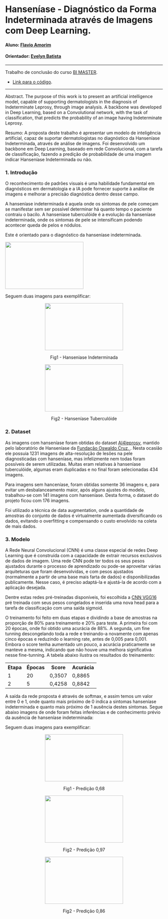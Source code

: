 # Hanseníase - Diagnóstico da Forma Indeterminada através de Imagens com Deep Learning.


#### Aluno: [Flavio Amorim](https://github.com/flamorim)
#### Orientador: [Evelyn Batista](https://github.com/https://github.com/evysb)

---

Trabalho de conclusão do curso [BI MASTER](https://ica.puc-rio.ai/bi-master).

- [Link para o código](https://github.com/flamorim/Leprosybyimage).

---



Abstract. The purpose of this work is to present an artificial intelligence model, capable of supporting dermatologists in the diagnosis of Indeterminate Leprosy, through image analysis. A backbone was developed in Deep Learning, based on a Convolutional network, with the task of classification, that predicts the probability of an image having Indeterminate Leprosy.


Resumo: A proposta deste trabalho é apresentar um modelo de inteligência artificial, capaz de suportar dermatologistas no diagnóstico da Hanseníase Indeterminada, através de análise de imagens. Foi desenvolvido um backbone em Deep Learning, baseado em rede Convolucional, com a tarefa de classificação, fazendo a predição de probabilidade de uma imagem indicar Hanseníase Indeterminada ou não. 

### 1. Introdução

O reconhecimento de padrões visuais é uma habilidade fundamental em diagnósticos em dermatologia e a IA pode fornecer suporte à análise de imagens e melhorar a precisão diagnóstica dentro desse campo.

A hanseníase indeterminada é aquela onde os sintomas de pele começam se manifestar sem ser possível determinar há quanto tempo o paciente contraiu o bacilo. A hanseníase tuberculóide é a evolução da hanseníase indeterminada, onde os sintomas de pele se intensificam podendo acontecer queda de pelos e nódulos.

Este é orientado para o diagnóstico da hanseníase indeterminada.

<img src="auxiliary/fig01-not.jpg" width="250" height="150">

Seguem duas imagens para exemplificar:
<p align="center">
<img src="auxiliary/fig01-ind.jpg" width="250" height="150">
</p>
<p align="center">
Fig1 - Hanseniase Indeterminada
</p>
<p align="center">
<img src="auxiliary/fig01-tub.jpg" width="250" height="150">
</p>
<p align="center">
Fig2 - Hanseníase Tuberculóide
</p>

### 2. Dataset

As imagens com hanseníase foram obtidas do dataset [AI4leprosy](https://arcadados.fiocruz.br/dataset.xhtml?persistentId=doi:10.35078/1PSIEL), mantido pelo laboratório de Hanseníase da [Fundação Oswaldo Cruz, ](https://dadosdepesquisa.fiocruz.br/dataverse/hanseniase). Nesta ocasião ele possuia 1231 imagens de alta-resolução de lesões na pele diagnosticadas com hanseníase, mas infelizmente nem todas foram possíveis de serem utilizadas. Muitas eram relativas à hanseníase tuberculóide, algumas eram duplicadas e no final foram selecionadas 434 imagens.

Para imagens sem hanceníase, foram obtidas somente 36 imagens e, para evitar um desbalanceamento maior, após alguns ajustes do modelo, trabalhou-se com 141 imagens com hanseníase. Desta forma, o dataset do projeto ficou com 176 imagens.

Foi utilizado a técnica de data augmentation, onde a quantidade de amostras do conjunto de dados é virtualmente aumentada diversificando os dados, evitando o overfitting e compensando o custo envolvido na coleta de mais dados.

### 3. Modelo

A Rede Neural Convolucional (CNN) é uma classe especial de redes Deep Learning que é construída com a capacidade de extrair recursos exclusivos de dados de imagem.
Uma rede CNN pode ter todos os seus pesos  ajustados durante o processo de aprendizado ou pode-se aproveitar várias arquiteturas que foram desenvolvidas, e com pesos ajustados (normalmente a partir de uma base mais farta de dados) e disponibilizadas publicamente. Nesse caso, é preciso adaptá-la e ajustá-la de acordo com a aplicação desejada.

Dentre estas redes pré-treinadas disponíveis, foi escolhida a [CNN VGG16](https://storage.googleapis.com/tensorflow/keras-applications/vgg16/vgg16_weights_tf_dim_ordering_tf_kernels_notop.h5) pré treinada com seus pesos congelados e inserida uma nova head para a tarefa de classificação com uma saída sigmoid.

O treinamento foi feito em duas etapas e dividindo a base de amostras na proporção de 80% para treinamento e 20% para teste. A primeira foi com 20 épocas, onde foi obtido uma acurácia de 88%.  A segunda, um fine tunning descongelando toda a rede e treinando-a novamente com apenas cinco épocas e reduzindo  o learning rate, antes de 0,005 para 0,001. Embora o score tenha aumentado um pouco, a acurácia praticamente  se manteve a mesma, indicando que não houve uma melhora significativa nesse fine-tunning. A tabela abaixo ilustra os resultados do treinamento:
<table>
  <tr>
    <th>Etapa</th>
    <th>Épocas</th>
    <th>Score</th>
    <th>Acurácia</th>
  </tr>
  <tr>
    <td>1</td>
    <td>20</td>
    <td>0,3507</td>
    <td>0,8865</td> 
  </tr>
  <tr>
    <td>2</td>
    <td>5</td>
    <td>0,4258</td>
    <td>0,8842</td> 
  </tr>
 
</table>


A saída da rede proposta é através de softmax, e assim temos um valor entre 0 e 1, onde quanto mais próximo de 0 indica a sintomas hanseníase indeterminada e quanto mais próximo de 1 ausência destes sintomas.
Segue abaixo imagens de onde foram feitas inferências e de conhecimento prévio da ausência de hanseníase indeterminada:


Seguem duas imagens para exemplificar:
<p align="center">
<img src="auxiliary/fig01-not.jpg" width="250" height="150">
</p>
<p align="center">
Fig1 - Predição 0,68
</p>
<p align="center">
<img src="auxiliary/fig02-not.jpg" width="250" height="150">
</p>
<p align="center">
Fig2 - Predição 0,97
</p>
<p align="center">
<img src="auxiliary/fig03-not.jpg" width="250" height="150">
</p>
<p align="center">
Fig2 - Predição 0,86
</p>









